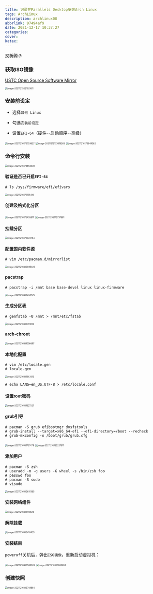 ```yaml
---
title: 记录在Parallels Desktop安装Arch Linux
tags: ArchLinux
description: archlinux00
abbrlink: 97494af9
date: 2021-12-17 10:37:27
categories:
cover:
katex:
---
```


~~又折腾？~~

### 获取ISO镜像

[USTC Open Source Software Mirror](https://mirrors.ustc.edu.cn/)

<img src="https://img.foopi.top/postpic/image-20211215221921611.webp" alt="image-20211215221921611" style="zoom:50%;" />

### 安装前设定

- 选择`其他 Linux`
- 勾选`安装前设定`

- 设置`EFI-64`（硬件--启动顺序--高级）

<img src="https://img.foopi.top/postpic/image-20211216173753627.webp" alt="image-20211216173753627" style="zoom:50%;" />

<img src="https://img.foopi.top/postpic/image-20211216173818265.webp" alt="image-20211216173818265" style="zoom:50%;" />

<img src="https://img.foopi.top/postpic/image-20211216173844562.webp" alt="image-20211216173844562" style="zoom:50%;" />

### 命令行安装

<img src="https://img.foopi.top/postpic/image-20211216174858430.webp" alt="image-20211216174858430" style="zoom:50%;" />

#### 验证是否已开启`EFI-64`

```shell
# ls /sys/firmware/efi/efivars
```

<img src="https://img.foopi.top/postpic/image-20211216175135416.webp" alt="image-20211216175135416" style="zoom:50%;" />

#### 创建及格式化分区

<img src="https://img.foopi.top/postpic/image-20211216175455817.webp" alt="image-20211216175455817" style="zoom:50%;" />

<img src="https://img.foopi.top/postpic/image-20211216175737881.webp" alt="image-20211216175737881" style="zoom:50%;" />

#### 挂载分区

<img src="https://img.foopi.top/postpic/image-20211216175922764.webp" alt="image-20211216175922764" style="zoom:50%;" />

#### 配置国内软件源

```shell
# vim /etc/pacman.d/mirrorlist
```

<img src="https://img.foopi.top/postpic/image-20211216180039425.webp" alt="image-20211216180039425" style="zoom:50%;" />

#### pacstrap

```shell
# pacstrap -i /mnt base base-devel linux linux-firmware
```

<img src="https://img.foopi.top/postpic/image-20211216180450575.webp" alt="image-20211216180450575" style="zoom:50%;" />

#### 生成分区表

```shell
# genfstab -U /mnt > /mnt/etc/fstab
```

<img src="https://img.foopi.top/postpic/image-20211216180701816.webp" alt="image-20211216180701816" style="zoom:50%;" />

#### arch-chroot

<img src="https://img.foopi.top/postpic/image-20211216181056697.webp" alt="image-20211216181056697" style="zoom:50%;" />

#### 本地化配置

```shell
# vim /etc/locale.gen
# locale-gen
```

<img src="https://img.foopi.top/postpic/image-20211216181343512.webp" alt="image-20211216181343512" style="zoom:50%;" />

```shell
# echo LANG=en_US.UTF-8 > /etc/locale.conf
```

#### 设置root密码

<img src="https://img.foopi.top/postpic/image-20211216181627521.webp" alt="image-20211216181627521" style="zoom:50%;" />

#### grub引导

```shell
# pacman -S grub efibootmgr dosfstools
# grub-install --target=x86_64-efi --efi-directory=/boot --recheck
# grub-mkconfig -o /boot/grub/grub.cfg
```

<img src="https://img.foopi.top/postpic/image-20211216181737479.webp" alt="image-20211216181737479" style="zoom:50%;" />

<img src="https://img.foopi.top/postpic/image-20211216182227811.webp" alt="image-20211216182227811" style="zoom:50%;" />

#### 添加用户

```
# pacman -S zsh
# useradd -m -g users -G wheel -s /bin/zsh foo
# passwd foo
# pacman -S sudo
# visudo
```

<img src="https://img.foopi.top/postpic/image-20211216182631365.webp" alt="image-20211216182631365" style="zoom:50%;" />

#### 安装网络组件

<img src="https://img.foopi.top/postpic/image-20211216183113626.webp" alt="image-20211216183113626" style="zoom:50%;" />

#### 解除挂载

<img src="https://img.foopi.top/postpic/image-20211216183410435.webp" alt="image-20211216183410435" style="zoom:50%;" />

#### 安装结束

`poweroff`关机后，弹出`ISO镜像`，重新启动虚拟机：

<img src="https://img.foopi.top/postpic/image-20211216183508326.webp" alt="image-20211216183508326" style="zoom:50%;" />

<img src="https://img.foopi.top/postpic/image-20211216183608283.webp" alt="image-20211216183608283" style="zoom:50%;" />

### 创建快照

<img src="https://img.foopi.top/postpic/image-20211216183748684.webp" alt="image-20211216183748684" style="zoom:50%;" />

